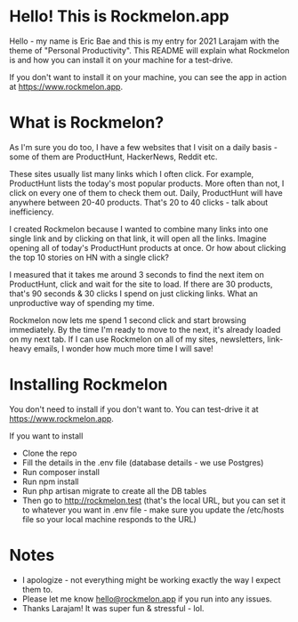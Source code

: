 # Hello! This is Rockmelon.app

Hello - my name is Eric Bae and this is my entry for 2021 Larajam with the theme of "Personal Productivity". This README will explain what Rockmelon is and how you can install it on your machine for a test-drive.

If you don't want to install it on your machine, you can see the app in action at https://www.rockmelon.app.

# What is Rockmelon?

As I'm sure you do too, I have a few websites that I visit on a daily basis - some of them are ProductHunt, HackerNews, Reddit etc.

These sites usually list many links which I often click. For example, ProductHunt lists the today's most popular products. More often than not, I click on every one of them to check them out. Daily, ProductHunt will have anywhere between 20-40 products. That's 20 to 40 clicks - talk about inefficiency.

I created Rockmelon because I wanted to combine many links into one single link and by clicking on that link, it will open all the links. Imagine opening all of today's ProductHunt products at once. Or how about clicking the top 10 stories on HN with a single click?

I measured that it takes me around 3 seconds to find the next item on ProductHunt, click and wait for the site to load. If there are 30 products, that's 90 seconds & 30 clicks I spend on just clicking links. What an unproductive way of spending my time.

Rockmelon now lets me spend 1 second click and start browsing immediately. By the time I'm ready to move to the next, it's already loaded on my next tab. If I can use Rockmelon on all of my sites, newsletters, link-heavy emails, I wonder how much more time I will save!

# Installing Rockmelon

You don't need to install if you don't want to. You can test-drive it at https://www.rockmelon.app.

If you want to install
* Clone the repo
* Fill the details in the .env file (database details - we use Postgres)
* Run composer install
* Run npm install
* Run php artisan migrate to create all the DB tables
* Then go to http://rockmelon.test (that's the local URL, but you can set it to whatever you want in .env file - make sure you update the /etc/hosts file so your local machine responds to the URL)

# Notes
* I apologize - not everything might be working exactly the way I expect them to.
* Please let me know hello@rockmelon.app if you run into any issues.
* Thanks Larajam! It was super fun & stressful - lol.